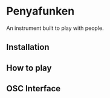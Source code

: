 # Penyafunken

An instrument built to play with people.

## Installation

## How to play

## OSC Interface
